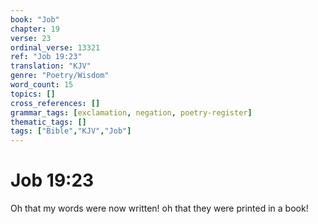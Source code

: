 ```yaml
---
book: "Job"
chapter: 19
verse: 23
ordinal_verse: 13321
ref: "Job 19:23"
translation: "KJV"
genre: "Poetry/Wisdom"
word_count: 15
topics: []
cross_references: []
grammar_tags: [exclamation, negation, poetry-register]
thematic_tags: []
tags: ["Bible","KJV","Job"]
---
```


# Job 19:23

Oh that my words were now written! oh that they were printed in a book!
